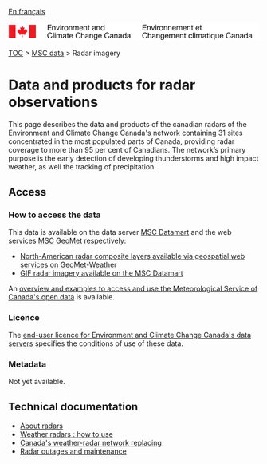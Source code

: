[En français](readme_radar_fr.md)

![ECCC logo](../../img_eccc-logo.png)

[TOC](../../readme_en.md) > [MSC data](../readme_en.md) > Radar imagery

# Data and products for radar observations

This page describes the data and products of the canadian radars of the Environment and Climate Change Canada's network containing 31 sites concentrated in the most populated parts of Canada, providing radar coverage to more than 95 per cent of Canadians. The network’s primary purpose is the early detection of developing thunderstorms and high impact weather, as well the tracking of precipitation.

## Access

### How to access the data

This data is available on the data server [MSC Datamart](../../msc-datamart/readme_en.md) and the web services [MSC GeoMet](../../msc-geomet/readme_en.md) respectively:

* [North-American radar composite layers available via geospatial web services on GeoMet-Weather](readme_radar_geomet_en.md)
* [GIF radar imagery available on the MSC Datamart](readme_radarimage-datamart_en.md) 

An [overview and examples to access and use the Meteorological Service of Canada's open data](../../usage/readme_en.md) is available.

### Licence

The [end-user licence for Environment and Climate Change Canada's data servers](../../licence/readme_en.md) specifies the conditions of use of these data.

### Metadata

Not yet available.

## Technical documentation

* [About radars](https://www.canada.ca/en/environment-climate-change/services/weather-general-tools-resources/radar-overview/about.html)
* [Weather radars : how to use](https://weather.gc.ca/radar/how-to-use_e.html)
* [Canada's weather-radar network replacing](https://www.canada.ca/en/environment-climate-change/services/weather-general-tools-resources/radar-overview/modernizing-network.html)
* [Radar outages and maintenance](https://www.canada.ca/en/environment-climate-change/services/weather-general-tools-resources/radar-overview/outages-maintenance.html)
